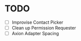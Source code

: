# TODO

 - [ ] Improvise Contact Picker
 - [ ] Clean up Permission Requester
 - [ ] Axion Adapter Spacing